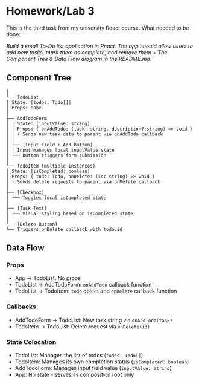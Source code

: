 # Homework/Lab 3

This is the third task from my university React course.
What needed to be done:

_Build a small To-Do list application in React. The app should allow users to add new tasks,
mark them as complete, and remove them + The Component Tree & Data Flow diagram in the README.md._ 

## Component Tree

```plaintext
│
└── TodoList
│ State: [todos: Todo[]]
│ Props: none
│
├── AddTodoForm
│ │ State: [inputValue: string]
│ │ Props: { onAddTodo: (task: string, description?:string) => void }
│ │ ↑ Sends new task data to parent via onAddTodo callback
│ │
│ └── [Input Field + Add Button]
│ │ Input manages local inputValue state
│ └── Button triggers form submission
│
└── TodoItem (multiple instances)
│ State: [isCompleted: boolean]
│ Props: { todo: Todo, onDelete: (id: string) => void }
│ ↑ Sends delete requests to parent via onDelete callback
│
├── [Checkbox]
│ └── Toggles local isCompleted state
│
├── [Task Text]
│ └── Visual styling based on isCompleted state
│
└── [Delete Button]
└── Triggers onDelete callback with todo.id
```

## Data Flow

### Props
- App -> TodoList: No props
- TodoList -> AddTodoForm: `onAddTodo` callback function
- TodoList -> TodoItem: `todo` object and `onDelete` callback function

### Callbacks
- AddTodoForm -> TodoList: New task string via `onAddTodo(task)`
- TodoItem -> TodoList: Delete request via `onDelete(id)`

### State Colocation
- TodoList: Manages the list of todos (`todos: Todo[]`)
- TodoItem: Manages its own completion status (`isCompleted: boolean`)
- AddTodoForm: Manages input field value (`inputValue: string`)
- App: No state - serves as composition root only